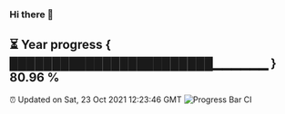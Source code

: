 ### Hi there 👋
⏳ Year progress { ████████████████████████▁▁▁▁▁▁ } 80.96 %
---
⏰ Updated on Sat, 23 Oct 2021 12:23:46 GMT
![Progress Bar CI](https://github.com/liununu/liununu/workflows/Progress%20Bar%20CI/badge.svg)

